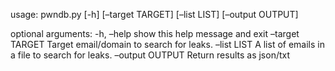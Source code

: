 usage: pwndb.py [-h] [–target TARGET] [–list LIST] [–output OUTPUT]

optional arguments:
-h, –help show this help message and exit
–target TARGET Target email/domain to search for leaks.
–list LIST A list of emails in a file to search for leaks.
–output OUTPUT Return results as json/txt

